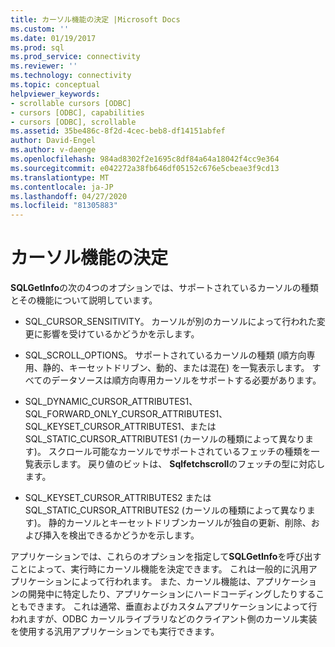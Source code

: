 ```yaml
---
title: カーソル機能の決定 |Microsoft Docs
ms.custom: ''
ms.date: 01/19/2017
ms.prod: sql
ms.prod_service: connectivity
ms.reviewer: ''
ms.technology: connectivity
ms.topic: conceptual
helpviewer_keywords:
- scrollable cursors [ODBC]
- cursors [ODBC], capabilities
- cursors [ODBC], scrollable
ms.assetid: 35be486c-8f2d-4cec-beb8-df14151abfef
author: David-Engel
ms.author: v-daenge
ms.openlocfilehash: 984ad8302f2e1695c8df84a64a18042f4cc9e364
ms.sourcegitcommit: e042272a38fb646df05152c676e5cbeae3f9cd13
ms.translationtype: MT
ms.contentlocale: ja-JP
ms.lasthandoff: 04/27/2020
ms.locfileid: "81305883"
---
```

# <a name="determining-cursor-capabilities"></a>カーソル機能の決定
**SQLGetInfo**の次の4つのオプションでは、サポートされているカーソルの種類とその機能について説明しています。  
  
-   SQL_CURSOR_SENSITIVITY。 カーソルが別のカーソルによって行われた変更に影響を受けているかどうかを示します。  
  
-   SQL_SCROLL_OPTIONS。 サポートされているカーソルの種類 (順方向専用、静的、キーセットドリブン、動的、または混在) を一覧表示します。 すべてのデータソースは順方向専用カーソルをサポートする必要があります。  
  
-   SQL_DYNAMIC_CURSOR_ATTRIBUTES1、SQL_FORWARD_ONLY_CURSOR_ATTRIBUTES1、SQL_KEYSET_CURSOR_ATTRIBUTES1、または SQL_STATIC_CURSOR_ATTRIBUTES1 (カーソルの種類によって異なります)。 スクロール可能なカーソルでサポートされているフェッチの種類を一覧表示します。 戻り値のビットは、 **Sqlfetchscroll**のフェッチの型に対応します。  
  
-   SQL_KEYSET_CURSOR_ATTRIBUTES2 または SQL_STATIC_CURSOR_ATTRIBUTES2 (カーソルの種類によって異なります)。 静的カーソルとキーセットドリブンカーソルが独自の更新、削除、および挿入を検出できるかどうかを示します。  
  
 アプリケーションでは、これらのオプションを指定して**SQLGetInfo**を呼び出すことによって、実行時にカーソル機能を決定できます。 これは一般的に汎用アプリケーションによって行われます。 また、カーソル機能は、アプリケーションの開発中に特定したり、アプリケーションにハードコーディングしたりすることもできます。 これは通常、垂直およびカスタムアプリケーションによって行われますが、ODBC カーソルライブラリなどのクライアント側のカーソル実装を使用する汎用アプリケーションでも実行できます。
